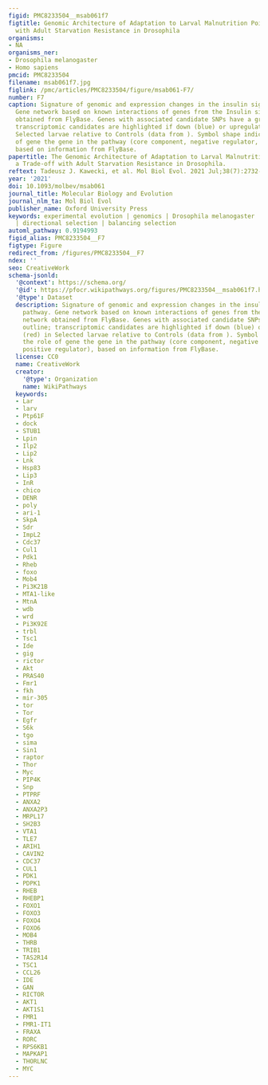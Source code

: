 ```yaml
---
figid: PMC8233504__msab061f7
figtitle: Genomic Architecture of Adaptation to Larval Malnutrition Points to a Trade-off
  with Adult Starvation Resistance in Drosophila
organisms:
- NA
organisms_ner:
- Drosophila melanogaster
- Homo sapiens
pmcid: PMC8233504
filename: msab061f7.jpg
figlink: /pmc/articles/PMC8233504/figure/msab061-F7/
number: F7
caption: Signature of genomic and expression changes in the insulin signaling pathway.
  Gene network based on known interactions of genes from the Insulin signaling network
  obtained from FlyBase. Genes with associated candidate SNPs have a green outline;
  transcriptomic candidates are highlighted if down (blue) or upregulated (red) in
  Selected larvae relative to Controls (data from ). Symbol shape indicates the role
  of gene the gene in the pathway (core component, negative regulator, positive regulator),
  based on information from FlyBase.
papertitle: The Genomic Architecture of Adaptation to Larval Malnutrition Points to
  a Trade-off with Adult Starvation Resistance in Drosophila.
reftext: Tadeusz J. Kawecki, et al. Mol Biol Evol. 2021 Jul;38(7):2732-2749.
year: '2021'
doi: 10.1093/molbev/msab061
journal_title: Molecular Biology and Evolution
journal_nlm_ta: Mol Biol Evol
publisher_name: Oxford University Press
keywords: experimental evolution | genomics | Drosophila melanogaster | larval malnutrition
  | directional selection | balancing selection
automl_pathway: 0.9194993
figid_alias: PMC8233504__F7
figtype: Figure
redirect_from: /figures/PMC8233504__F7
ndex: ''
seo: CreativeWork
schema-jsonld:
  '@context': https://schema.org/
  '@id': https://pfocr.wikipathways.org/figures/PMC8233504__msab061f7.html
  '@type': Dataset
  description: Signature of genomic and expression changes in the insulin signaling
    pathway. Gene network based on known interactions of genes from the Insulin signaling
    network obtained from FlyBase. Genes with associated candidate SNPs have a green
    outline; transcriptomic candidates are highlighted if down (blue) or upregulated
    (red) in Selected larvae relative to Controls (data from ). Symbol shape indicates
    the role of gene the gene in the pathway (core component, negative regulator,
    positive regulator), based on information from FlyBase.
  license: CC0
  name: CreativeWork
  creator:
    '@type': Organization
    name: WikiPathways
  keywords:
  - Lar
  - larv
  - Ptp61F
  - dock
  - STUB1
  - Lpin
  - Ilp2
  - Lip2
  - Lnk
  - Hsp83
  - Lip3
  - InR
  - chico
  - DENR
  - poly
  - ari-1
  - SkpA
  - Sdr
  - ImpL2
  - Cdc37
  - Cul1
  - Pdk1
  - Rheb
  - foxo
  - Mob4
  - Pi3K21B
  - MTA1-like
  - MtnA
  - wdb
  - wrd
  - Pi3K92E
  - trbl
  - Tsc1
  - Ide
  - gig
  - rictor
  - Akt
  - PRAS40
  - Fmr1
  - fkh
  - mir-305
  - tor
  - Tor
  - Egfr
  - S6k
  - tgo
  - sima
  - Sin1
  - raptor
  - Thor
  - Myc
  - PIP4K
  - Snp
  - PTPRF
  - ANXA2
  - ANXA2P3
  - MRPL17
  - SH2B3
  - VTA1
  - TLE7
  - ARIH1
  - CAVIN2
  - CDC37
  - CUL1
  - PDK1
  - PDPK1
  - RHEB
  - RHEBP1
  - FOXO1
  - FOXO3
  - FOXO4
  - FOXO6
  - MOB4
  - THRB
  - TRIB1
  - TAS2R14
  - TSC1
  - CCL26
  - IDE
  - GAN
  - RICTOR
  - AKT1
  - AKT1S1
  - FMR1
  - FMR1-IT1
  - FRAXA
  - RORC
  - RPS6KB1
  - MAPKAP1
  - THORLNC
  - MYC
---
```

